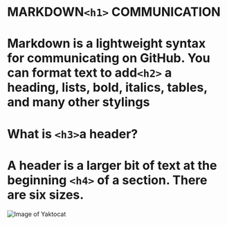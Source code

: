 # MARKDOWN`<h1>` COMMUNICATION
# Markdown is a lightweight syntax for communicating on GitHub. You can format text to add`<h2>` a heading, lists, bold, italics, tables, and many other stylings
# What is  `<h3>`a header?
# A header is a larger bit of text at the beginning  `<h4>` of a section. There are six sizes.
![Image of Yaktocat](https://octodex.github.com/images/yaktocat.png)
